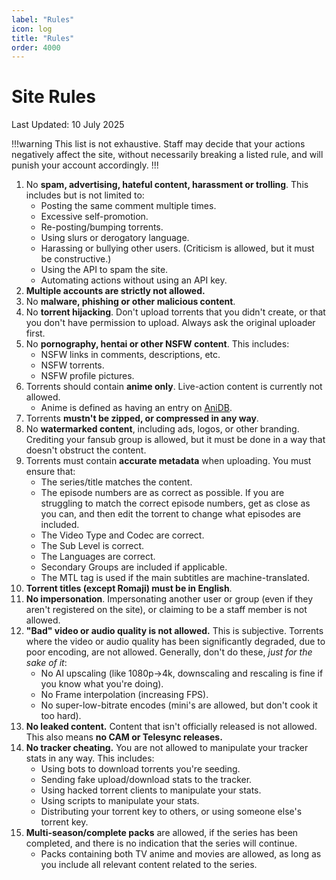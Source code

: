 ```yaml
---
label: "Rules"
icon: log
title: "Rules"
order: 4000
---
```

# Site Rules

Last Updated: 10 July 2025

!!!warning
This list is not exhaustive. Staff may decide that your actions negatively affect the site, without necessarily breaking a listed rule, and will punish your account accordingly.
!!!

1. No **spam, advertising, hateful content, harassment or trolling**. This includes but is not limited to:
   - Posting the same comment multiple times.
   - Excessive self-promotion.
   - Re-posting/bumping torrents.
   - Using slurs or derogatory language.
   - Harassing or bullying other users. (Criticism is allowed, but it must be constructive.)
   - Using the API to spam the site.
   - Automating actions without using an API key.
2. **Multiple accounts are strictly not allowed.**
3. No **malware, phishing or other malicious content**.
4. No **torrent hijacking**. Don't upload torrents that you didn't create, or that you don't have permission to upload. Always ask the original uploader first.
5. No **pornography, hentai or other NSFW content**. This includes:
    - NSFW links in comments, descriptions, etc.
    - NSFW torrents.
    - NSFW profile pictures.
6. Torrents should contain **anime only**. Live-action content is currently not allowed.
    - Anime is defined as having an entry on [AniDB](https://anidb.net/).
7. Torrents **mustn't be zipped, or compressed in any way**.
8. No **watermarked content**, including ads, logos, or other branding. Crediting your fansub group is allowed, but it must be done in a way that doesn't obstruct the content.
9. Torrents must contain **accurate metadata** when uploading. You must ensure that:
    - The series/title matches the content.
    - The episode numbers are as correct as possible. If you are struggling to match the correct episode numbers, get as close as you can, and then edit the torrent to change what episodes are included.
    - The Video Type and Codec are correct.
    - The Sub Level is correct.
    - The Languages are correct.
    - Secondary Groups are included if applicable.
    - The MTL tag is used if the main subtitles are machine-translated.
10. **Torrent titles (except Romaji) must be in English**.
11. **No impersonation**. Impersonating another user or group (even if they aren't registered on the site), or claiming to be a staff member is not allowed.
12. **"Bad" video or audio quality is not allowed.** This is subjective. Torrents where the video or audio quality has been significantly degraded, due to poor encoding, are not allowed. Generally, don't do these, *just for the sake of it*:
    - No AI upscaling (like 1080p->4k, downscaling and rescaling is fine if you know what you're doing).
    - No Frame interpolation (increasing FPS).
    - No super-low-bitrate encodes (mini's are allowed, but don't cook it too hard).
13. **No leaked content.** Content that isn't officially released is not allowed. This also means **no CAM or Telesync releases.**
14. **No tracker cheating.** You are not allowed to manipulate your tracker stats in any way. This includes:
    - Using bots to download torrents you're seeding.
    - Sending fake upload/download stats to the tracker.
    - Using hacked torrent clients to manipulate your stats.
    - Using scripts to manipulate your stats.
    - Distributing your torrent key to others, or using someone else's torrent key.
15. **Multi-season/complete packs** are allowed, if the series has been completed, and there is no indication that the series will continue.
    - Packs containing both TV anime and movies are allowed, as long as you include all relevant content related to the series.